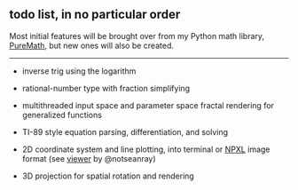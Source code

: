 ## **todo list,** in no particular order

Most initial features will be brought over from my Python math library, [PureMath](https://github.com/nptnl/puremath), but new ones will also be created.

---

- inverse trig using the logarithm

- rational-number type with fraction simplifying

- multithreaded input space and parameter space fractal rendering for generalized functions

- TI-89 style equation parsing, differentiation, and solving

- 2D coordinate system and line plotting, into terminal or
[NPXL](https://github.com/nptnl/nxl)
image format
(see [viewer](https://github.com/notseanray/npxl-viewer) by @notseanray)

- 3D projection for spatial rotation and rendering